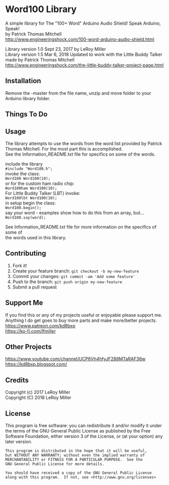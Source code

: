 # Word100 Library

A simple library for The "100+ Word" Arduino Audio Shield! Speak Arduino, Speak!  
by Patrick Thomas Mitchell  
http://www.engineeringshock.com/100-word-arduino-audio-shield.html  
  
Library version 1.0 Sept 23, 2017 by LeRoy Miller  
Library version 1.5 Mar 6, 2018 Updated to work with the Little Buddy Talker made by Patrick Thomas Mitchell  
http://www.engineeringshock.com/the-little-buddy-talker-project-page.html  

## Installation

Remove the -master from the file name, unzip and move folder to your Arduino library folder.  

## Things To Do

## Usage

The library attempts to use the words from the word list provided by Patrick Thomas Mitchell.  For the most part this is accomplished.  
 See the Information_README.txt file for specifics on some of the words.  
  
include the library  
```#include "Word100.h";```   
invoke the class:  
```Word100 Word100(10);```   
or for the custom ham radio chip:   
```Word100ham Word100(10);```   
For Little Buddy Talker (LBT) invoke:  
```Word100lbt Word100(10);```  
in setup begin the class:   
```Word100.begin();```  
say your word - examples show how to do this from an array, but...   
```Word100.say(word);```   

See Information_README.txt file for more information on the specifics of some of  
the words used in this library.   


## Contributing

1. Fork it!
2. Create your feature branch: `git checkout -b my-new-feature`
3. Commit your changes: `git commit -am 'Add some feature'`
4. Push to the branch: `git push origin my-new-feature`
5. Submit a pull request

## Support Me

If you find this or any of my projects useful or enjoyable please support me.  
Anything I do get goes to buy more parts and make more/better projects.  
https://www.patreon.com/kd8bxp  
https://ko-fi.com/lfmiller  

## Other Projects

https://www.youtube.com/channel/UCP6Vh4hfyJF288MTaRAF36w  
https://kd8bxp.blogspot.com/  


## Credits

Copyright (c) 2017 LeRoy Miller  
Copyright (C) 2018 LeRoy Miller  

## License

This program is free software: you can redistribute it and/or modify
    it under the terms of the GNU General Public License as published by
    the Free Software Foundation, either version 3 of the License, or
    (at your option) any later version.

    This program is distributed in the hope that it will be useful,
    but WITHOUT ANY WARRANTY; without even the implied warranty of
    MERCHANTABILITY or FITNESS FOR A PARTICULAR PURPOSE.  See the
    GNU General Public License for more details.

    You should have received a copy of the GNU General Public License
    along with this program.  If not, see <http://www.gnu.org/licenses>
